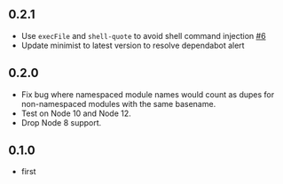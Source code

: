 ## 0.2.1

* Use `execFile` and `shell-quote` to avoid shell command injection [#6](https://github.com/mapbox/duplicate-module-test/pull/6)
* Update minimist to latest version to resolve dependabot alert

## 0.2.0

* Fix bug where namespaced module names would count as dupes for non-namespaced modules with the same basename.
* Test on Node 10 and Node 12.
* Drop Node 8 support.

## 0.1.0

* first
